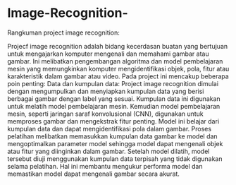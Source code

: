 # Image-Recognition-

Rangkuman project image recognition:

Projecf image recognition adalah bidang  kecerdasan buatan yang bertujuan untuk mengajarkan komputer  mengenali dan memahami gambar atau gambar. Ini melibatkan pengembangan algoritma dan model pembelajaran mesin yang memungkinkan komputer  mengidentifikasi objek, pola, fitur atau karakteristik dalam gambar atau video. Pada project ini mencakup beberapa poin penting:
Data dan kumpulan data:
Project image recognition dimulai dengan mengumpulkan dan menyiapkan kumpulan data yang berisi berbagai gambar dengan label yang sesuai. Kumpulan data ini digunakan untuk melatih model pembelajaran mesin.
Kemudian model pembelajaran mesin, seperti jaringan saraf konvolusional (CNN), digunakan untuk memproses gambar dan mengekstrak fitur penting. Model ini belajar dari kumpulan data dan dapat mengidentifikasi pola dalam gambar.
Proses pelatihan melibatkan memasukkan kumpulan data gambar ke model dan mengoptimalkan parameter model sehingga model dapat mengenali objek atau fitur yang diinginkan dalam gambar.
Setelah model dilatih, model tersebut diuji menggunakan kumpulan data terpisah yang tidak digunakan selama pelatihan. Hal ini membantu mengukur performa model dan memastikan model dapat mengenali gambar secara akurat.
